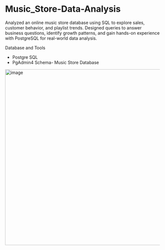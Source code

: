 # Music_Store-Data-Analysis
Analyzed an online music store database using SQL to explore sales, customer behavior, and playlist trends. Designed queries to answer business questions, identify growth patterns, and gain hands-on experience with PostgreSQL for real-world data analysis.

Database and Tools

* Postgre SQL
* PgAdmin4
  Schema- Music Store Database

<img width="710" height="574" alt="image" src="https://github.com/user-attachments/assets/b1fe4af6-f5fa-4eb4-91e1-168de355b6e8" />

